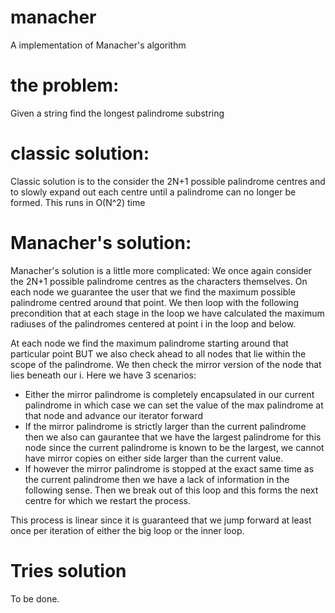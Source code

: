 # manacher
A implementation of Manacher's algorithm


# the problem:
Given a string find the longest palindrome substring

# classic solution:
Classic solution is to the consider the 2N+1 possible palindrome centres and to slowly expand out each centre until a palindrome can no longer be formed. This runs in O(N^2) time

# Manacher's solution:
Manacher's solution is a little more complicated: We once again consider the 2N+1 possible palindrome centres as the characters themselves. On each node we guarantee the user that we find the maximum possible palindrome centred around that point. We then loop with the following precondition that at each stage in the loop we have calculated the maximum radiuses of the palindromes centered at point i in the loop and below. 

At each node we find the maximum palindrome starting around that particular point BUT we also check ahead to all nodes that lie within the scope of the palindrome. We then check the mirror version of the node that lies beneath our i. Here we have 3 scenarios:

- Either the mirror palindrome is completely encapsulated in our current palindrome in which case we can set the value of the max palindrome at that node and advance our iterator forward
- If the mirror palindrome is strictly larger than the current palindrome then we also can gaurantee that we have the largest palindrome for this node since the current palindrome is known to be the largest, we cannot have mirror copies on either side larger than the current value. 
- If however the mirror palindrome is stopped at the exact same time as the current palindrome then we have a lack of information in the following sense. Then we break out of this loop and this forms the next centre for which we restart the process. 

This process is linear since it is guaranteed that we jump forward at least once per iteration of either the big loop or the inner loop. 

# Tries solution
To be done.